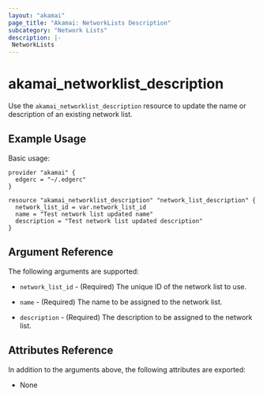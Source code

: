 ```yaml
---
layout: "akamai"
page_title: "Akamai: NetworkLists Description"
subcategory: "Network Lists"
description: |-
 NetworkLists
---
```


# akamai_networklist_description

Use the `akamai_networklist_description` resource to update the name or description of an existing network list.

## Example Usage

Basic usage:

```hcl
provider "akamai" {
  edgerc = "~/.edgerc"
}

resource "akamai_networklist_description" "network_list_description" {
  network_list_id = var.network_list_id
  name = "Test network list updated name"
  description = "Test network list updated description"
}
```

## Argument Reference

The following arguments are supported:

* `network_list_id` - (Required) The unique ID of the network list to use.

* `name` - (Required) The name to be assigned to the network list.

* `description` - (Required) The description to be assigned to the network list.

## Attributes Reference

In addition to the arguments above, the following attributes are exported:

* None

